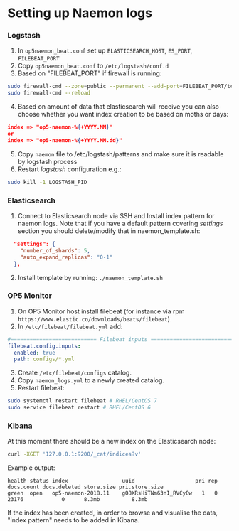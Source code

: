 # Setting up Naemon logs
### Logstash
1. In `op5naemon_beat.conf` set up `ELASTICSEARCH_HOST`, `ES_PORT`, `FILEBEAT_PORT`
2. Copy `op5naemon_beat.conf` to `/etc/logstash/conf.d`
3. Based on "FILEBEAT_PORT" if firewall is running:
```bash
sudo firewall-cmd --zone=public --permanent --add-port=FILEBEAT_PORT/tcp
sudo firewall-cmd --reload
```
4. Based on amount of data that elasticsearch will receive you can also choose whether you want index creation to be based on moths or days:
```json
index => "op5-naemon-%{+YYYY.MM}"
or
index => "op5-naemon-%{+YYYY.MM.dd}"
```
5. Copy `naemon` file to /etc/logstash/patterns and make sure it is readable by logstash process
6. Restart *logstash* configuration e.g.:
```bash
sudo kill -1 LOGSTASH_PID
```
### Elasticsearch
1. Connect to Elasticsearch node via SSH and Install index pattern for naemon logs. Note that if you have a default pattern covering *settings* section you should delete/modify that in naemon_template.sh:
```json
  "settings": {
    "number_of_shards": 5,
    "auto_expand_replicas": "0-1"
  },
```
2. Install template by running:
`./naemon_template.sh`
### OP5 Monitor
1. On OP5 Monitor host install filebeat (for instance via rpm `https://www.elastic.co/downloads/beats/filebeat`)
2. In `/etc/filebeat/filebeat.yml` add:
```yaml
#=========================== Filebeat inputs =============================
filebeat.config.inputs:
  enabled: true
  path: configs/*.yml
```
3. Create `/etc/filebeat/configs` catalog.
4. Copy `naemon_logs.yml` to a newly created catalog.
5. Restart filebeat:
```bash
sudo systemctl restart filebeat # RHEL/CentOS 7
sudo service filebeat restart # RHEL/CentOS 6
```
### Kibana
At this moment there should be a new index on the Elasticsearch node:
```bash
curl -XGET '127.0.0.1:9200/_cat/indices?v'
```
Example output:
```
health status index                 uuid                   pri rep docs.count docs.deleted store.size pri.store.size
green  open   op5-naemon-2018.11    gO8XRsHiTNm63nI_RVCy8w   1   0      23176            0      8.3mb          8.3mb
```
If the index has been created, in order to browse and visualise the data, "index pattern" needs to be added in Kibana.
